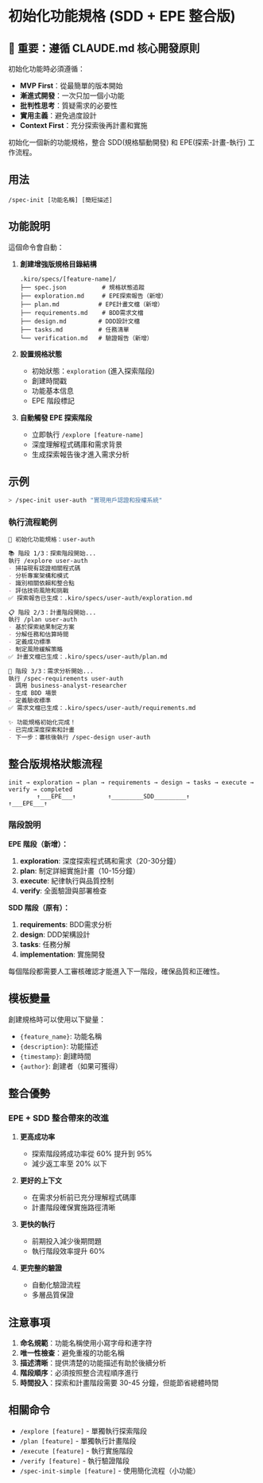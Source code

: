 # 初始化功能規格 (SDD + EPE 整合版)

## 🚨 重要：遵循 CLAUDE.md 核心開發原則

初始化功能時必須遵循：
- **MVP First**：從最簡單的版本開始
- **漸進式開發**：一次只加一個小功能
- **批判性思考**：質疑需求的必要性
- **實用主義**：避免過度設計
- **Context First**：充分探索後再計畫和實施

初始化一個新的功能規格，整合 SDD(規格驅動開發) 和 EPE(探索-計畫-執行) 工作流程。

## 用法
`/spec-init [功能名稱] [簡短描述]`

## 功能說明

這個命令會自動：

1. **創建增強版規格目錄結構**
   ```
   .kiro/specs/[feature-name]/
   ├── spec.json          # 規格狀態追蹤
   ├── exploration.md     # EPE探索報告（新增）
   ├── plan.md           # EPE計畫文檔（新增）
   ├── requirements.md    # BDD需求文檔
   ├── design.md         # DDD設計文檔
   ├── tasks.md          # 任務清單
   └── verification.md   # 驗證報告（新增）
   ```

2. **設置規格狀態**
   - 初始狀態：`exploration` (進入探索階段)
   - 創建時間戳
   - 功能基本信息
   - EPE 階段標記

3. **自動觸發 EPE 探索階段**
   - 立即執行 `/explore [feature-name]`
   - 深度理解程式碼庫和需求背景
   - 生成探索報告後才進入需求分析

## 示例

```bash
> /spec-init user-auth "實現用戶認證和授權系統"
```

### 執行流程範例

```markdown
🚀 初始化功能規格：user-auth

📚 階段 1/3：探索階段開始...
執行 /explore user-auth
- 掃描現有認證相關程式碼
- 分析專案架構和模式
- 識別相關依賴和整合點
- 評估技術風險和挑戰
✅ 探索報告已生成：.kiro/specs/user-auth/exploration.md

📋 階段 2/3：計畫階段開始...
執行 /plan user-auth
- 基於探索結果制定方案
- 分解任務和估算時間
- 定義成功標準
- 制定風險緩解策略
✅ 計畫文檔已生成：.kiro/specs/user-auth/plan.md

📝 階段 3/3：需求分析開始...
執行 /spec-requirements user-auth
- 調用 business-analyst-researcher
- 生成 BDD 場景
- 定義驗收標準
✅ 需求文檔已生成：.kiro/specs/user-auth/requirements.md

✨ 功能規格初始化完成！
- 已完成深度探索和計畫
- 下一步：審核後執行 /spec-design user-auth
```

## 整合版規格狀態流程

```
init → exploration → plan → requirements → design → tasks → execute → verify → completed
        ↑___EPE___↑         ↑_________SDD_________↑         ↑___EPE___↑
```

### 階段說明

**EPE 階段（新增）：**
1. **exploration**: 深度探索程式碼和需求（20-30分鐘）
2. **plan**: 制定詳細實施計畫（10-15分鐘）
3. **execute**: 紀律執行與品質控制
4. **verify**: 全面驗證與部署檢查

**SDD 階段（原有）：**
1. **requirements**: BDD需求分析
2. **design**: DDD架構設計
3. **tasks**: 任務分解
4. **implementation**: 實施開發

每個階段都需要人工審核確認才能進入下一階段，確保品質和正確性。

## 模板變量

創建規格時可以使用以下變量：
- `{feature_name}`: 功能名稱
- `{description}`: 功能描述
- `{timestamp}`: 創建時間
- `{author}`: 創建者（如果可獲得）

## 整合優勢

### EPE + SDD 整合帶來的改進

1. **更高成功率**
   - 探索階段將成功率從 60% 提升到 95%
   - 減少返工率至 20% 以下

2. **更好的上下文**
   - 在需求分析前已充分理解程式碼庫
   - 計畫階段確保實施路徑清晰

3. **更快的執行**
   - 前期投入減少後期問題
   - 執行階段效率提升 60%

4. **更完整的驗證**
   - 自動化驗證流程
   - 多層品質保證

## 注意事項

1. **命名規範**：功能名稱使用小寫字母和連字符
2. **唯一性檢查**：避免重複的功能名稱
3. **描述清晰**：提供清楚的功能描述有助於後續分析
4. **階段順序**：必須按照整合流程順序進行
5. **時間投入**：探索和計畫階段需要 30-45 分鐘，但能節省總體時間

## 相關命令

- `/explore [feature]` - 單獨執行探索階段
- `/plan [feature]` - 單獨執行計畫階段
- `/execute [feature]` - 執行實施階段
- `/verify [feature]` - 執行驗證階段
- `/spec-init-simple [feature]` - 使用簡化流程（小功能）